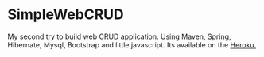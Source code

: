 # SimpleWebCRUD
My second try to build web CRUD application. Using Maven, Spring, Hibernate, Mysql, Bootstrap and little javascript. 
Its available on the <a href="http://boiling-river-12161.herokuapp.com">Heroku.</a>
